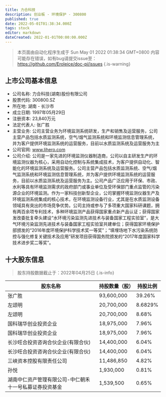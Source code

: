 ```yaml
---
title: 力合科技
description: 创业板 - 环境保护 - 300800
published: true
date: 2022-05-01T01:38:34.000Z
tags: stock
editor: markdown
dateCreated: 2022-01-01T00:00:00.000Z
---
```


> 本页面由自动化程序生成于 Sun May 01 2022 01:38:34 GMT+0800
> 内容可能存在错误，如有bug请提交issue至：https://github.com/Eroleice/doc-pi/issues
{.is-warning}

## 上市公司基本信息
- 公司名称: 力合科技(湖南)股份有限公司
- 股票代码: 300800.SZ
- 所在地: 湖南 - 长沙市
- 成立日期: 1997年05月29日
- 注册资本: 23,840万元
- 法定代表人: 张广胜
- 主营业务: 公司主营业务为环境监测系统研发，生产和销售及运营服务，公司主营产品包括水质监测系统，空气/烟气监测系统和环境监测信息管理系统，并为客户提供环境监测系统的运营服务，目前以水质监测系统及运营服务为主
- 公司官网: www.lihero.com
- 公司介绍: 公司是一家先进的环境监测仪器制造商，公司以自主研发生产的环境监测仪器为核心，采用自动化控制与系统集成技术，为客户提供自动化、智能化的环境监测系统及运营服务。公司主营产品包括水质监测系统、空气/烟气监测系统和环境监测信息管理系统，并为客户提供环境监测系统的运营服务，目前以水质监测系统及运营服务为主。公司产品广泛应用于环保、市政、水利等具有环境监测需求的政府部门或事业单位及受环保部门重点监管的污染源企业的环境监测。作为一家科技创新型企业，公司掌握环境监测仪器生产及环境监测系统集成的核心技术，在环境监测设备行业，尤其是在水质监测设备领域具有突出的市场竞争优势。公司主持或参与了多项重大国家科研课题，拥有两百余项专利技术，多种环境监测产品获得国家重点新产品认证；获得国家发改委批复牵头建设“水环境污染监测先进技术与装备国家工程实验室”，是大气环境污染监测先进技术与装备国家工程实验室共建单位；获得国家环境保护部颁发的“2016年度环境保护科学技术奖一等奖”；“填埋场地下水污染系统防控与强化修复关键技术及应用”研发项目获得国务院颁发的“2017年度国家科学技术进步奖二等奖”。


## 十大股东信息
> 股东持股数据截止于：2022年04月25日
{.is-info}

| 股东名称 | 持股数量（股） | 持股比例 |
| --- | --- | --- |
| 张广胜 | 93,600,000 | 39.26% |
| 左颂明 | 20,700,000 | 8.6829% |
| 左颂明 | 20,700,000 | 8.68% |
| 国科瑞华创业投资企业 | 18,975,000 | 7.96% |
| 国科瑞华创业投资企业 | 18,975,000 | 7.96% |
| 长沙旺合投资咨询合伙企业(有限合伙) | 14,400,000 | 6.04% |
| 长沙旺合投资咨询合伙企业(有限合伙) | 14,400,000 | 6.04% |
| 三峡资本控股有限责任公司 | 11,486,850 | 4.82% |
| 孙悦 | 1,930,000 | 0.81% |
| 湖南中仁资产管理有限公司-中仁朝禾十一号私募证券投资基金 | 1,539,500 | 0.65% |




